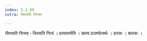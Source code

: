 ```yaml
---
index: 5.1.89
sutra: चित्तवति नित्यम्

---
```

_चित्तवति नित्यम्_ - चित्तवति नित्यं । प्रत्ययस्येति । खस्य ठञश्चेत्यर्थः । दारकः । बालकः ।